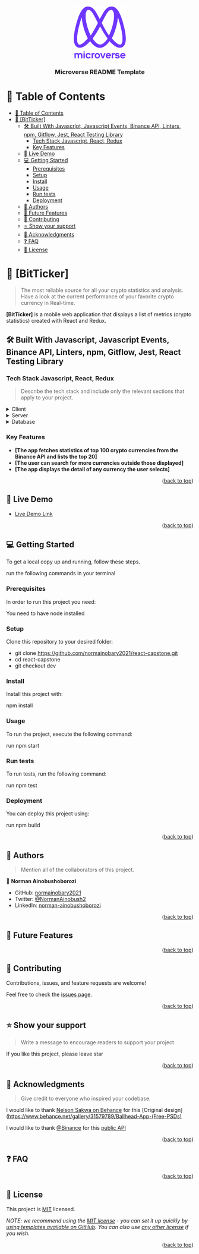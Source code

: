 <a name="readme-top"></a>

<!--
HOW TO USE:
This is an example of how you may give instructions on setting up your project locally.

Modify this file to match your project and remove sections that don't apply.

REQUIRED SECTIONS:
- Table of Contents
- About the Project
  - Built With
  - Live Demo
- Getting Started
- Authors
- Future Features
- Contributing
- Show your support
- Acknowledgements
- License

After you're finished please remove all the comments and instructions!
-->

<div align="center">

  <img src="murple_logo.png" alt="logo" width="140"  height="auto" />
  <br/>

  <h3><b>Microverse README Template</b></h3>

</div>

<!-- TABLE OF CONTENTS -->

# 📗 Table of Contents

- [📗 Table of Contents](#-table-of-contents)
- [📖 \[BitTicker\] ](#-bitticker-)
  - [🛠 Built With Javascript, Javascript Events, Binance API, Linters, npm, Gitflow, Jest, React Testing Library](#-built-with-javascript-javascript-events-binance-api-linters-npm-gitflow-jest-react-testing-library)
    - [Tech Stack Javascript, React, Redux](#tech-stack-javascript-react-redux)
    - [Key Features ](#key-features-)
  - [🚀 Live Demo ](#-live-demo-)
  - [💻 Getting Started ](#-getting-started-)
    - [Prerequisites](#prerequisites)
    - [Setup](#setup)
    - [Install](#install)
    - [Usage](#usage)
    - [Run tests](#run-tests)
    - [Deployment](#deployment)
  - [👥 Authors ](#-authors-)
  - [🔭 Future Features ](#-future-features-)
  - [🤝 Contributing ](#-contributing-)
  - [⭐️ Show your support ](#️-show-your-support-)
  - [🙏 Acknowledgments ](#-acknowledgments-)
  - [❓ FAQ ](#-faq-)
  - [📝 License ](#-license-)

<!-- PROJECT DESCRIPTION -->

# 📖 [BitTicker] <a name="about-project"></a>

> The most reliable source for all your crypto statistics and analysis. Have a look at the current performance of your favorite crypto currency in Real-time.

**[BitTicker]** is a mobile web application that displays a list of metrics (crypto statistics) created with React and Redux.

## 🛠 Built With <a name="built-with">Javascript, Javascript Events, Binance API, Linters, npm, Gitflow, Jest, React Testing Library</a>

### Tech Stack <a name="tech-stack">Javascript, React, Redux</a>

> Describe the tech stack and include only the relevant sections that apply to your project.

<details>
  <summary>Client</summary>
  <ul>
    <li><a href="https://reactjs.org/">React.js</a></li>
    <li><a href="https://redux.js.org/">Redux.js</a></li>
  </ul>
</details>

<details>
  <summary>Server</summary>
  <ul>
    <li><a href="https://nodejs.org/">Node.js</a></li>
  </ul>
</details>

<details>
<summary>Database</summary>
  <ul>
  </ul>
</details>

<!-- Features -->

### Key Features <a name="key-features"></a>

- **[The app fetches statistics of top 100 crypto currencies from the Binance API and lists the top 20]**
- **[The user can search for more currencies outside those displayed]**
- **[The app displays the detail of any currency the user selects]**

<p align="right">(<a href="#readme-top">back to top</a>)</p>

<!-- LIVE DEMO -->

## 🚀 Live Demo <a name="live-demo"></a>

- [Live Demo Link](https://cryptojaja-metrics.netlify.app/)

<p align="right">(<a href="#readme-top">back to top</a>)</p>

<!-- GETTING STARTED -->

## 💻 Getting Started <a name="getting-started"></a>

To get a local copy up and running, follow these steps.

run the following commands in your terminal

### Prerequisites

In order to run this project you need:

You need to have node installed

### Setup

Clone this repository to your desired folder:

- git clone https://github.com/normainobary2021/react-capstone.git
- cd react-capstone
- git checkout dev

### Install

Install this project with:

npm install

### Usage

To run the project, execute the following command:

run npm start

### Run tests

To run tests, run the following command:

run npm test

### Deployment

You can deploy this project using:

run npm build

<p align="right">(<a href="#readme-top">back to top</a>)</p>

<!-- AUTHORS -->

## 👥 Authors <a name="authors"></a>

> Mention all of the collaborators of this project.

👤 **Norman Ainobushoborozi**

- GitHub: [normainobary2021](https://github.com/normainobary2021)
- Twitter: [@NormanAinobush2](twitter.com/NormanAinobush2)
- LinkedIn: [norman-ainobushoborozi](https://www.linkedin.com/in/norman-ainobushoborozi)

<p align="right">(<a href="#readme-top">back to top</a>)</p>

<!-- FUTURE FEATURES -->

## 🔭 Future Features <a name="future-features"></a>


<p align="right">(<a href="#readme-top">back to top</a>)</p>

<!-- CONTRIBUTING -->

## 🤝 Contributing <a name="contributing"></a>

Contributions, issues, and feature requests are welcome!

Feel free to check the [issues page](https://github.com/normainobary2021/react-capstone/issues).

<p align="right">(<a href="#readme-top">back to top</a>)</p>

<!-- SUPPORT -->

## ⭐️ Show your support <a name="support"></a>

> Write a message to encourage readers to support your project

If you like this project, please leave star

<p align="right">(<a href="#readme-top">back to top</a>)</p>

<!-- ACKNOWLEDGEMENTS -->

## 🙏 Acknowledgments <a name="acknowledgements"></a>

> Give credit to everyone who inspired your codebase.

I would like to thank [Nelson Sakwa on Behance](https://www.behance.net/sakwadesignstudio) for this [Original design](https://www.behance.net/gallery/31579789/Ballhead-App-(Free-PSDs)

I would like to thank [@Binance](https://github.com/binance) for this [public API](https://github.com/binance/binance-spot-api-docs/blob/master/rest-api.md) 

<p align="right">(<a href="#readme-top">back to top</a>)</p>

<!-- FAQ (optional) -->

## ❓ FAQ <a name="faq"></a>


<p align="right">(<a href="#readme-top">back to top</a>)</p>

<!-- LICENSE -->

## 📝 License <a name="license"></a>

This project is [MIT](./LICENSE) licensed.

_NOTE: we recommend using the [MIT license](https://choosealicense.com/licenses/mit/) - you can set it up quickly by [using templates available on GitHub](https://docs.github.com/en/communities/setting-up-your-project-for-healthy-contributions/adding-a-license-to-a-repository). You can also use [any other license](https://choosealicense.com/licenses/) if you wish._

<p align="right">(<a href="#readme-top">back to top</a>)</p>
